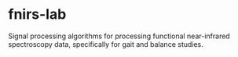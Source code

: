 # fnirs-lab
Signal processing algorithms for processing functional near-infrared spectroscopy data, specifically for gait and balance studies.
